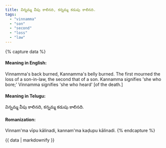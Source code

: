 ```yaml
---
title: విన్నమ్మ వీపు కాలినది, కన్నమ్మ కడుపు కాలినది.
tags:
  - "vinnamma"
  - "son"
  - "second"
  - "loss"
  - "law"
---
```


{% capture data %}
#### Meaning in English:
Vinnamma's back burned, Kannamma's belly burned.
The first mourned the loss of a son-in-law, the second that of a son. Kannamma signifies 'she who bore;' Vinnamma signifies 'she who heard' [of the death.]

#### Meaning in Telugu:
విన్నమ్మ వీపు కాలినది, కన్నమ్మ కడుపు కాలినది.

#### Romanization:
Vinnam'ma vīpu kālinadi, kannam'ma kaḍupu kālinadi.
{% endcapture %}

{{ data | markdownify }}

